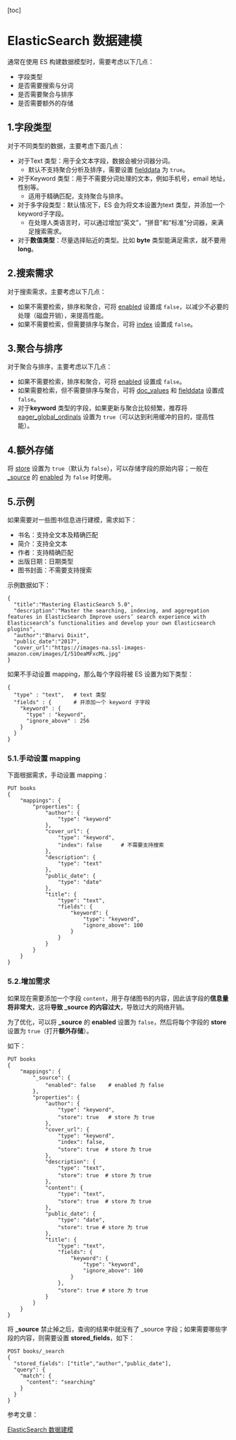 [toc]

# ElasticSearch 数据建模

通常在使用 ES 构建数据模型时，需要考虑以下几点：

- 字段类型
- 是否需要搜索与分词
- 是否需要聚合与排序
- 是否需要额外的存储



## 1.字段类型

对于不同类型的数据，主要考虑下面几点：

- 对于Text 类型：用于全文本字段，数据会被分词器分词。
  - 默认不支持聚合分析及排序，需要设置 [fielddata](https://www.elastic.co/guide/en/elasticsearch/reference/7.10/fielddata.html) 为 `true`。
- 对于Keyword 类型：用于不需要分词处理的文本，例如手机号，email 地址，性别等。
  - 适用于精确匹配，支持聚合与排序。
- 对于多字段类型：默认情况下，ES 会为将文本设置为text 类型，并添加一个keyword子字段。
  - 在处理人类语言时，可以通过增加“英文”，“拼音”和“标准”分词器，来满足搜索需求。
- 对于**数值类型**：尽量选择贴近的类型。比如 **byte** 类型能满足需求，就不要用 **long**。



## 2.搜索需求

对于搜索需求，主要考虑以下几点：

- 如果不需要检索，排序和聚合，可将 [enabled](https://www.elastic.co/guide/en/elasticsearch/reference/7.10/enabled.html) 设置成 `false`，以减少不必要的处理（磁盘开销），来提高性能。
- 如果不需要检索，但需要排序与聚合，可将 [index](https://www.elastic.co/guide/en/elasticsearch/reference/7.10/mapping-index.html) 设置成 `false`。



## 3.聚合与排序

对于聚合与排序，主要考虑以下几点：

- 如果不需要检索，排序和聚合，可将 [enabled](https://www.elastic.co/guide/en/elasticsearch/reference/7.10/enabled.html) 设置成 `false`。
- 如果需要检索，但不需要排序与聚合，可将 [doc_values](https://www.elastic.co/guide/en/elasticsearch/reference/7.10/doc-values.html) 和 [fielddata](https://www.elastic.co/guide/en/elasticsearch/reference/7.10/fielddata.html) 设置成 `false`。
- 对于**keyword** 类型的字段，如果更新与聚合比较频繁，推荐将 [eager_global_ordinals](https://www.elastic.co/guide/en/elasticsearch/reference/7.10/eager-global-ordinals.html) 设置为 `true`（可以达到利用缓冲的目的，提高性能）。



## 4.额外存储

将 [store](https://www.elastic.co/guide/en/elasticsearch/reference/7.10/mapping-store.html) 设置为 `true`（默认为 `false`），可以存储字段的原始内容；一般在 [_source](https://www.elastic.co/guide/en/elasticsearch/reference/7.10/mapping-source-field.html) 的 [enabled](https://www.elastic.co/guide/en/elasticsearch/reference/7.10/enabled.html) 为 `false` 时使用。



## 5.示例

如果需要对一些图书信息进行建模，需求如下：

- 书名：支持全文本及精确匹配
- 简介：支持全文本
- 作者：支持精确匹配
- 出版日期：日期类型
- 图书封面：不需要支持搜索

示例数据如下：

```shell
{
  "title":"Mastering ElasticSearch 5.0",
  "description":"Master the searching, indexing, and aggregation features in ElasticSearch Improve users’ search experience with Elasticsearch’s functionalities and develop your own Elasticsearch plugins",
  "author":"Bharvi Dixit",
  "public_date":"2017",
  "cover_url":"https://images-na.ssl-images-amazon.com/images/I/51OeaMFxcML.jpg"
}
```

如果不手动设置 mapping，那么每个字段将被 ES 设置为如下类型：

```shell
{
  "type" : "text",   # text 类型
  "fields" : {       # 并添加一个 keyword 子字段
    "keyword" : {
      "type" : "keyword",
      "ignore_above" : 256
    }
  }
}
```



### 5.1.手动设置 mapping

下面根据需求，手动设置 mapping：

```shell
PUT books
{
	"mappings": {
		"properties": {
			"author": {
				"type": "keyword"
			},
			"cover_url": {
				"type": "keyword",
				"index": false      # 不需要支持搜索
			},
			"description": {
				"type": "text"
			},
			"public_date": {
				"type": "date"
			},
			"title": {
				"type": "text",
				"fields": {
					"keyword": {
						"type": "keyword",
						"ignore_above": 100
					}
				}
			}
		}
	}
}
```



### 5.2.增加需求

如果现在需要添加一个字段 `content`，用于存储图书的内容，因此该字段的**信息量将非常大**，这将**导致 _source 的内容过大**，导致过大的网络开销。

为了优化，可以将 **_source** 的 **enabled** 设置为 `false`，然后将每个字段的 **store** 设置为 `true`（打开**额外存储**）。

如下：

```shell
PUT books
{
	"mappings": {
		"_source": {
			"enabled": false    # enabled 为 false
		},
		"properties": {
			"author": {
				"type": "keyword",
				"store": true   # store 为 true
			},
			"cover_url": {
				"type": "keyword",
				"index": false,
				"store": true  # store 为 true
			},
			"description": {
				"type": "text",
				"store": true  # store 为 true
			},
			"content": {
				"type": "text",
				"store": true  # store 为 true
			},
			"public_date": {
				"type": "date",
				"store": true # store 为 true
			},
			"title": {
				"type": "text",
				"fields": {
					"keyword": {
						"type": "keyword",
						"ignore_above": 100
					}
				},
				"store": true # store 为 true
			}
		}
	}
}
```

将 **_source** 禁止掉之后，查询的结果中就没有了 _source 字段；如果需要哪些字段的内容，则需要设置 **stored_fields**，如下：

```shell
POST books/_search
{
  "stored_fields": ["title","author","public_date"],
  "query": {
    "match": {
      "content": "searching"
    }
  }
}
```





参考文章：

[ElasticSearch 数据建模](https://www.cnblogs.com/codeshell/p/14445450.html)